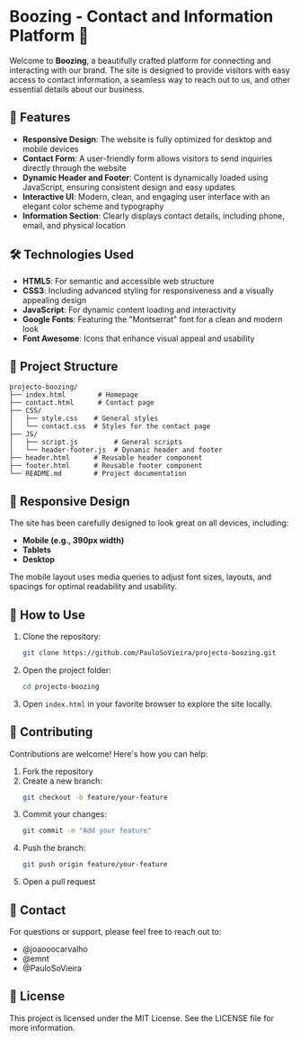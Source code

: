 # Boozing - Contact and Information Platform 🍹

Welcome to **Boozing**, a beautifully crafted platform for connecting and interacting with our brand. The site is designed to provide visitors with easy access to contact information, a seamless way to reach out to us, and other essential details about our business.

## 🌟 Features

- **Responsive Design**: The website is fully optimized for desktop and mobile devices
- **Contact Form**: A user-friendly form allows visitors to send inquiries directly through the website
- **Dynamic Header and Footer**: Content is dynamically loaded using JavaScript, ensuring consistent design and easy updates
- **Interactive UI**: Modern, clean, and engaging user interface with an elegant color scheme and typography
- **Information Section**: Clearly displays contact details, including phone, email, and physical location

## 🛠️ Technologies Used

- **HTML5**: For semantic and accessible web structure
- **CSS3**: Including advanced styling for responsiveness and a visually appealing design
- **JavaScript**: For dynamic content loading and interactivity
- **Google Fonts**: Featuring the "Montserrat" font for a clean and modern look
- **Font Awesome**: Icons that enhance visual appeal and usability

## 📂 Project Structure

```
projecto-boozing/
├── index.html        # Homepage
├── contact.html      # Contact page
├── CSS/
│   ├── style.css    # General styles
│   └── contact.css  # Styles for the contact page
├── JS/
│   ├── script.js         # General scripts
│   └── header-footer.js  # Dynamic header and footer
├── header.html      # Reusable header component
├── footer.html      # Reusable footer component
└── README.md        # Project documentation
```

## 📱 Responsive Design

The site has been carefully designed to look great on all devices, including:
- **Mobile (e.g., 390px width)**
- **Tablets**
- **Desktop**

The mobile layout uses media queries to adjust font sizes, layouts, and spacings for optimal readability and usability.

## 🚀 How to Use

1. Clone the repository:
   ```bash
   git clone https://github.com/PauloSoVieira/projecto-boozing.git
   ```

2. Open the project folder:
   ```bash
   cd projecto-boozing
   ```

3. Open `index.html` in your favorite browser to explore the site locally.

## 🤝 Contributing

Contributions are welcome! Here's how you can help:

1. Fork the repository
2. Create a new branch:
   ```bash
   git checkout -b feature/your-feature
   ```
3. Commit your changes:
   ```bash
   git commit -m "Add your feature"
   ```
4. Push the branch:
   ```bash
   git push origin feature/your-feature
   ```
5. Open a pull request

## 📧 Contact

For questions or support, please feel free to reach out to:
- @joaooocarvalho
- @emnt
- @PauloSoVieira

## 📝 License

This project is licensed under the MIT License. See the LICENSE file for more information.
